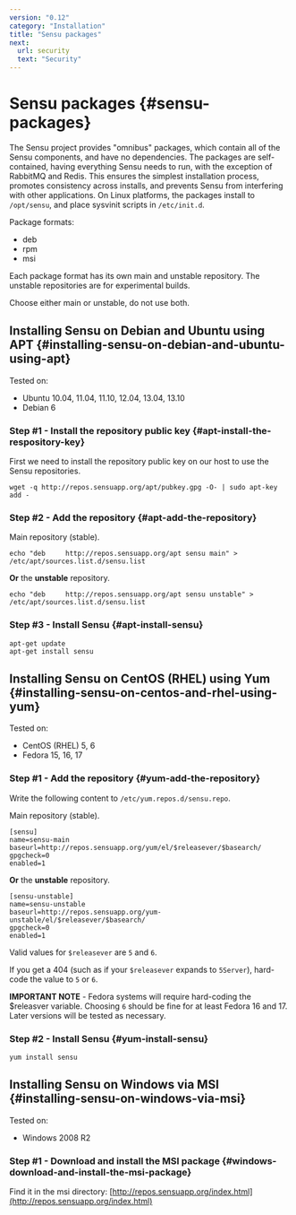 ```yaml
---
version: "0.12"
category: "Installation"
title: "Sensu packages"
next:
  url: security
  text: "Security"
---
```


# Sensu packages {#sensu-packages}

The Sensu project provides "omnibus" packages, which contain all of
the Sensu components, and have no dependencies. The packages are
self-contained, having everything Sensu needs to run, with the
exception of RabbitMQ and Redis. This ensures the simplest
installation process, promotes consistency across installs, and
prevents Sensu from interfering with other applications. On Linux
platforms, the packages install to `/opt/sensu`, and place sysvinit
scripts in `/etc/init.d`.

Package formats:

* deb
* rpm
* msi

Each package format has its own main and unstable repository. The
unstable repositories are for experimental builds.

Choose either main or unstable, do not use both.

## Installing Sensu on Debian and Ubuntu using APT {#installing-sensu-on-debian-and-ubuntu-using-apt}

Tested on:

* Ubuntu 10.04, 11.04, 11.10, 12.04, 13.04, 13.10
* Debian 6

### Step #1 - Install the repository public key {#apt-install-the-respository-key}

First we need to install the repository public key on our host to use
the Sensu repositories.

~~~ shell
wget -q http://repos.sensuapp.org/apt/pubkey.gpg -O- | sudo apt-key add -
~~~

### Step #2 - Add the repository {#apt-add-the-repository}

Main repository (stable).

~~~ shell
echo "deb     http://repos.sensuapp.org/apt sensu main" > /etc/apt/sources.list.d/sensu.list
~~~

**Or** the **unstable** repository.

~~~ shell
echo "deb     http://repos.sensuapp.org/apt sensu unstable" > /etc/apt/sources.list.d/sensu.list
~~~

### Step #3 - Install Sensu {#apt-install-sensu}

~~~shell
apt-get update
apt-get install sensu
~~~

## Installing Sensu on CentOS (RHEL) using Yum {#installing-sensu-on-centos-and-rhel-using-yum}

Tested on:

* CentOS (RHEL) 5, 6
* Fedora 15, 16, 17

### Step #1 - Add the repository {#yum-add-the-repository}

Write the following content to `/etc/yum.repos.d/sensu.repo`.

Main repository (stable).

~~~ shell
[sensu]
name=sensu-main
baseurl=http://repos.sensuapp.org/yum/el/$releasever/$basearch/
gpgcheck=0
enabled=1
~~~

**Or** the **unstable** repository.

~~~ shell
[sensu-unstable]
name=sensu-unstable
baseurl=http://repos.sensuapp.org/yum-unstable/el/$releasever/$basearch/
gpgcheck=0
enabled=1
~~~

Valid values for `$releasever` are `5` and `6`.

If you get a 404 (such as if your `$releasever` expands to `5Server`),
hard-code the value to `5` or `6`.

**IMPORTANT NOTE** - Fedora systems will require hard-coding the
  $releasver variable. Choosing `6` should be fine for at least Fedora
  16 and 17. Later versions will be tested as necessary.

### Step #2 - Install Sensu {#yum-install-sensu}

~~~shell
yum install sensu
~~~

## Installing Sensu on Windows via MSI {#installing-sensu-on-windows-via-msi}

Tested on:

* Windows 2008 R2

### Step #1 - Download and install the MSI package {#windows-download-and-install-the-msi-package}

Find it in the msi directory: [http://repos.sensuapp.org/index.html](http://repos.sensuapp.org/index.html)
